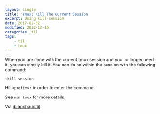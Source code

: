 ```yaml
---
layout: single
title: 'Tmux: Kill The Current Session'
excerpt: Using kill-session
date: 2017-02-02
modified: 2022-12-16
categories: til
tags:
    - til
    - tmux
---
```


When you are done with the current tmux session and you no longer need it,
you can simply kill it. You can do so within the session with the following
command:

```tmux
:kill-session
```

Hit `<prefix>:` in order to enter the command.

See `man tmux` for more details.

Via [jbranchaud/til](https://github.com/jbranchaud/til).

